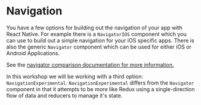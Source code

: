 # Navigation

You have a few options for building out the navigation of your app with
React Native. For example there is a `NavigatorIOS` component which you can use
to build out a simple navigation for your iOS specific apps. There is also the
generic `Navigator` component which can be used for either iOS or Android Applications.

See the [navigator comparison documentation for more information.](https://facebook.github.io/react-native/docs/navigator-comparison.html)

In this workshop we will be working with a third option: `NavigationExperimental`.
`NavigationExperimental` differs from the `Navigator` component in that it attempts
to be more like Redux using a single-direction flow of data and reducers to manage
it's state.

